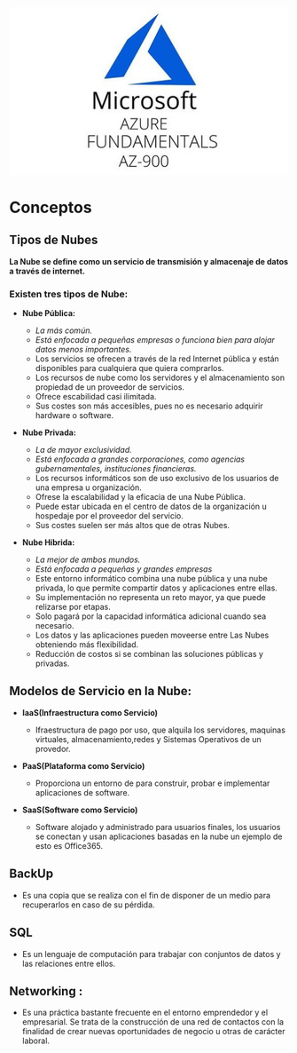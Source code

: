 ![Imagen Az900](/az-900.jpg)
# Conceptos

## Tipos de Nubes
  
  **La Nube se define como un servicio de transmisión y almacenaje de datos a través de internet.**
  
### Existen tres tipos de Nube:

   + **Nube Pública:**
       - *La más común.*
       - *Está enfocada a pequeñas empresas o funciona bien para alojar datos menos importantes.*
       - Los servicios se ofrecen a través de la red Internet pública y están disponibles para cualquiera que quiera comprarlos. 
       - Los recursos de nube como los servidores y el almacenamiento son propiedad de un proveedor de servicios.
       - Ofrece escabilidad casi ilimitada.
       - Sus costes son más accesibles, pues no es necesario adquirir hardware o software.
 
   + **Nube Privada:**
       - *La de mayor exclusividad.*
       - *Está enfocada a grandes corporaciones, como agencias gubernamentales, instituciones financieras.*
       - Los recursos informáticos son de uso exclusivo de los usuarios de una empresa u organización.
       - Ofrese la escalabilidad y la eficacia de una Nube Pública.
       - Puede estar ubicada en el centro de datos de la organización u hospedaje por el proveedor del servicio.
       - Sus costes suelen ser más altos que de otras Nubes.
  
   + **Nube Híbrida:**
       - *La mejor de ambos mundos.*
       - *Está enfocada a pequeñas y grandes empresas*
       - Este entorno informático combina una nube pública y una nube privada, lo que permite compartir datos y aplicaciones entre ellas.
       - Su implementación no representa un reto mayor, ya que puede relizarse por etapas.
       - Solo pagará por la capacidad informática adicional cuando sea necesario.
       - Los datos y las aplicaciones pueden moveerse entre Las Nubes obteniendo más flexibilidad.
       - Reducción de costos si se combinan las soluciones públicas y privadas.



## Modelos de Servicio en la Nube:
+ **IaaS(Infraestructura como Servicio)**
  - Ifraestructura de pago por uso, que alquila los servidores, maquinas virtuales, almacenamiento,redes y Sistemas Operativos de un provedor.
  
+ **PaaS(Plataforma como Servicio)**
   - Proporciona un entorno de para construir, probar e implementar aplicaciones de software.
  
+ **SaaS(Software como Servicio)**
   - Software alojado y administrado para usuarios finales, los usuarios se conectan y usan aplicaciones basadas en la nube un ejemplo de esto es Office365.
  
## BackUp 
 - Es una copia que se realiza con el fin de disponer de un medio para recuperarlos en caso de su pérdida.

## SQL 
- Es un lenguaje de computación para trabajar con conjuntos de datos y las relaciones entre ellos.

## Networking : 
- Es una práctica bastante frecuente en el entorno emprendedor y el empresarial. Se trata de la construcción de una red de contactos con la finalidad de crear nuevas oportunidades de negocio u otras de carácter laboral.
   
